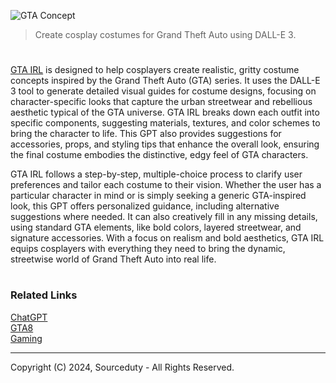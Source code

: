 ![GTA Concept](https://github.com/user-attachments/assets/add71b81-5785-4db4-b679-f4a55e863869)

> Create cosplay costumes for Grand Theft Auto using DALL-E 3.

#

[GTA IRL](https://chatgpt.com/g/g-RL6YMplSO-gta-irl) is designed to help cosplayers create realistic, gritty costume concepts inspired by the Grand Theft Auto (GTA) series. It uses the DALL-E 3 tool to generate detailed visual guides for costume designs, focusing on character-specific looks that capture the urban streetwear and rebellious aesthetic typical of the GTA universe. GTA IRL breaks down each outfit into specific components, suggesting materials, textures, and color schemes to bring the character to life. This GPT also provides suggestions for accessories, props, and styling tips that enhance the overall look, ensuring the final costume embodies the distinctive, edgy feel of GTA characters.

GTA IRL follows a step-by-step, multiple-choice process to clarify user preferences and tailor each costume to their vision. Whether the user has a particular character in mind or is simply seeking a generic GTA-inspired look, this GPT offers personalized guidance, including alternative suggestions where needed. It can also creatively fill in any missing details, using standard GTA elements, like bold colors, layered streetwear, and signature accessories. With a focus on realism and bold aesthetics, GTA IRL equips cosplayers with everything they need to bring the dynamic, streetwise world of Grand Theft Auto into real life.

#
### Related Links

[ChatGPT](https://github.com/sourceduty/ChatGPT)
<br>
[GTA8](https://github.com/sourceduty/Grand_Theft_Auto_8)
<br>
[Gaming](https://github.com/sourceduty/Gaming)

***
Copyright (C) 2024, Sourceduty - All Rights Reserved.
